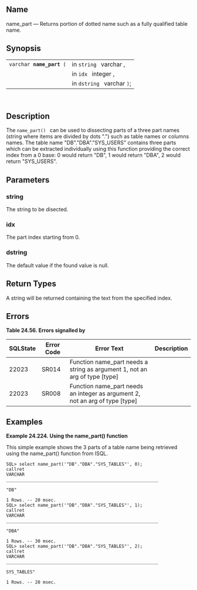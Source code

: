 <div id="fn_name_part" class="refentry">

<div class="titlepage">

</div>

<div class="refnamediv">

## Name

name_part — Returns portion of dotted name such as a fully qualified
table name.

</div>

<div class="refsynopsisdiv">

## Synopsis

<div id="fsyn_name_part" class="funcsynopsis">

|                               |                            |
|-------------------------------|----------------------------|
| `varchar `**`name_part`**` (` | in `string ` varchar ,     |
|                               | in `idx ` integer ,        |
|                               | in `dstring ` varchar `)`; |

<div class="funcprototype-spacer">

 

</div>

</div>

</div>

<div id="desc_name_part" class="refsect1">

## Description

The `name_part() ` can be used to dissecting parts of a three part names
(string where items are divided by dots ".") such as table names or
columns names. The table name "DB"."DBA"."SYS_USERS" contains three
parts which can be extracted individually using this function providing
the correct index from a 0 base: 0 would return "DB", 1 would return
"DBA", 2 would return "SYS_USERS".

</div>

<div id="params_name_part" class="refsect1">

## Parameters

<div id="id97007" class="refsect2">

### string

The string to be disected.

</div>

<div id="id97010" class="refsect2">

### idx

The part index starting from 0.

</div>

<div id="id97013" class="refsect2">

### dstring

The default value if the found value is null.

</div>

</div>

<div id="ret_name_part" class="refsect1">

## Return Types

A string will be returned containing the text from the specified index.

</div>

<div id="errors_name_part" class="refsect1">

## Errors

<div id="id97021" class="table">

**Table 24.56. Errors signalled by**

<div class="table-contents">

| SQLState                              | Error Code                            | Error Text                                                                                                     | Description |
|---------------------------------------|---------------------------------------|----------------------------------------------------------------------------------------------------------------|-------------|
| <span class="errorcode">22023 </span> | <span class="errorcode">SR014 </span> | <span class="errortext">Function name_part needs a string as argument 1, not an arg of type \[type\] </span>   |             |
| <span class="errorcode">22023 </span> | <span class="errorcode">SR008 </span> | <span class="errortext">Function name_part needs an integer as argument 2, not an arg of type \[type\] </span> |             |

</div>

</div>

  

</div>

<div id="examples_name_part" class="refsect1">

## Examples

<div id="ex_name_part" class="example">

**Example 24.224. Using the name_part() function**

<div class="example-contents">

This simple example shows the 3 parts of a table name being retrieved
using the name_part() function from ISQL.

``` screen
SQL> select name_part('"DB"."DBA"."SYS_TABLES"', 0);
callret
VARCHAR
__________________________________________________________

"DB"

1 Rows. -- 20 msec.
SQL> select name_part('"DB"."DBA"."SYS_TABLES"', 1);
callret
VARCHAR
__________________________________________________________

"DBA"

1 Rows. -- 30 msec.
SQL> select name_part('"DB"."DBA"."SYS_TABLES"', 2);
callret
VARCHAR
__________________________________________________________

SYS_TABLES"

1 Rows. -- 20 msec.
```

</div>

</div>

  

</div>

</div>
